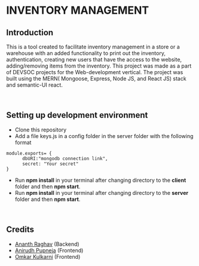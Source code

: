 # INVENTORY MANAGEMENT

## Introduction

This is a tool created to facilitate inventory management in a store or a warehouse with an added functionality to print out the inventory, authentication, creating new users that have the access to the website, adding/removing items from the inventory. This project was made as a part of DEVSOC projects for the Web-development vertical. The project was built using the MERN( Mongoose, Express, Node JS, and React JS) stack and semantic-UI react.

<br />

## Setting up development environment
* Clone this repository
* Add a file keys.js in a config folder in the server folder with the following format
```
module.exports= {
      dbURI:"mongodb connection link",
      secret: "Your secret"
}
```
* Run **npm install** in your terminal after changing directory to the **client** folder and then **npm start**.
* Run **npm install** in your terminal after changing directory to the **server** folder and then **npm start**.

<br />

## Credits
* [Ananth Raghav](https://github.com/ananth243/) (Backend)
* [Anirudh Pupneja](https://github.com/apupneja/) (Frontend)
* [Omkar Kulkarni](https://github.com/oak2905/) (Frontend)


